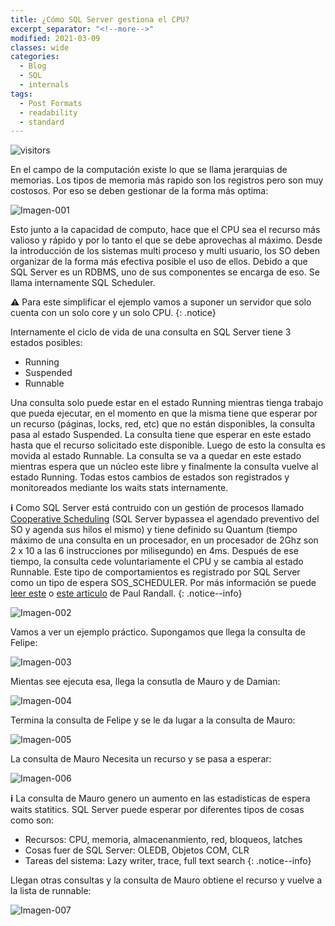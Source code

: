 ```yaml
---
title: ¿Cómo SQL Server gestiona el CPU?
excerpt_separator: "<!--more-->"
modified: 2021-03-09
classes: wide
categories:
  - Blog
  - SQL
  - internals
tags:
  - Post Formats
  - readability
  - standard
---
```


![visitors](https://visitor-badge.glitch.me/badge?page_id=includewareok.blog.2021-03-09-sql-cpu-usage")


En el campo de la computación existe lo que se llama jerarquias de memorias. Los tipos de memoria más rapido son los registros pero son muy costosos. Por eso se deben gestionar de la forma más optima:

![Imagen-001](/assets/images/como-sql-gestiona-el-cpu-001.png)

Esto junto a la capacidad de computo, hace que el CPU sea el recurso más valioso y rápido y por lo tanto el que se debe aprovechas al máximo. Desde la introducción de los sistemas multi proceso y multi usuario, los SO deben organizar de la forma más efectiva posible el uso de ellos. Debido a que SQL Server es un RDBMS, uno de sus componentes se encarga de eso. Se llama internamente SQL Scheduler.

**⚠️** Para este simplificar el ejemplo vamos a suponer un servidor que solo cuenta con un solo core y un solo CPU.
{: .notice}


Internamente el ciclo de vida de una consulta en SQL Server tiene 3 estados posibles:
* Running
* Suspended
* Runnable

Una consulta solo puede estar en el estado Running mientras tienga trabajo que pueda ejecutar, en el momento en que la misma tiene que esperar por un recurso (páginas, locks, red, etc) que no están disponibles, la consulta pasa al estado Suspended. La consulta tiene que esperar en este estado hasta que el recurso solicitado este disponible. Luego de esto la consulta es movida al estado Runnable. La consulta se va a quedar en este estado mientras espera que un núcleo este libre y finalmente la consulta vuelve al estado Running. Todas estos cambios de estados son registrados y monitoreados mediante los waits stats internamente.

**:information_source:** Como SQL Server está contruido con un gestión de procesos llamado [Cooperative Scheduling](https://www.sqlpassion.at/archive/2015/04/13/introduction-to-wait-statistics-in-sql-server/) (SQL Server bypassea el agendado preventivo del SO y agenda sus hilos el mismo) y tiene definido su Quantum (tiempo máximo de una consulta en un procesador,  en un procesador de 2Ghz son 2 x 10 a las 6 instrucciones por  milisegundo) en 4ms. Después de ese tiempo, la consulta cede voluntariamente el CPU y se cambia al estado Runnable. Este tipo de comportamientos es registrado por SQL Server como un tipo de espera SOS_SCHEDULER. Por más información se puede [leer este](https://sqlperformance.com/2014/02/sql-performance/knee-jerk-waits-sos-scheduler-yield) o [este articulo](https://www.sqlskills.com/help/waits/sos_scheduler_yield/) de Paul Randall.
{: .notice--info}


![Imagen-002](/assets/images/como-sql-gestiona-el-cpu-002.png)

Vamos a ver un ejemplo práctico. Supongamos que llega la consulta de Felipe:

![Imagen-003](/assets/images/como-sql-gestiona-el-cpu-003.png)

Mientas see ejecuta esa, llega la consutla de Mauro y de Damian:

![Imagen-004](/assets/images/como-sql-gestiona-el-cpu-004.png)


Termina la consulta de Felipe y se le da lugar a la consulta de Mauro:

![Imagen-005](/assets/images/como-sql-gestiona-el-cpu-005.png)

La consulta de Mauro Necesita un recurso y se pasa a esperar:

![Imagen-006](/assets/images/como-sql-gestiona-el-cpu-006.png)

**:information_source:** La consulta de Mauro genero un aumento en las estadisticas de espera waits statitics. SQL Server puede esperar por diferentes tipos de cosas como son: 
* Recursos: CPU, memoria, almacenanmiento, red, bloqueos, latches
* Cosas fuer de SQL Server: OLEDB, Objetos COM, CLR
* Tareas del sistema: Lazy writer, trace, full text search
{: .notice--info}


Llegan otras consultas y la consulta de Mauro obtiene el recurso y vuelve a la lista de runnable:

![Imagen-007](/assets/images/como-sql-gestiona-el-cpu-007.png)
